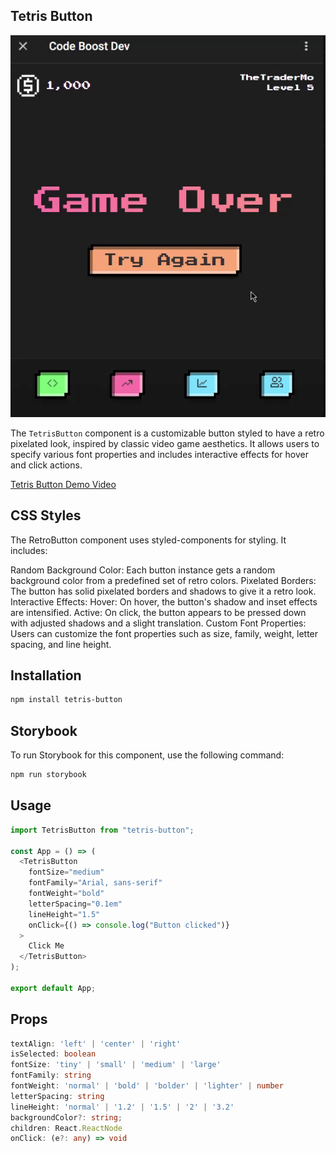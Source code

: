 ## Tetris Button

![Demo](./assets/demo.gif)

The `TetrisButton` component is a customizable button styled to have a retro pixelated look, inspired by classic video game aesthetics. It allows users to specify various font properties and includes interactive effects for hover and click actions.

[Tetris Button Demo Video](https://videos.ctfassets.net/d9vefg82sy0n/2UQKwNvURhC2RP3ZcvbpnD/3111b3a1f57b9ce9a92fa8f8e9a0108e/Recording_2024-07-23_172825.mp4)

## CSS Styles

The RetroButton component uses styled-components for styling. It includes:

Random Background Color: Each button instance gets a random background color from a predefined set of retro colors.
Pixelated Borders: The button has solid pixelated borders and shadows to give it a retro look.
Interactive Effects:
Hover: On hover, the button's shadow and inset effects are intensified.
Active: On click, the button appears to be pressed down with adjusted shadows and a slight translation.
Custom Font Properties: Users can customize the font properties such as size, family, weight, letter spacing, and line height.

## Installation

```sh
npm install tetris-button
```

## Storybook

To run Storybook for this component, use the following command:

```bash
npm run storybook
```

## Usage

```ts
import TetrisButton from "tetris-button";

const App = () => (
  <TetrisButton
    fontSize="medium"
    fontFamily="Arial, sans-serif"
    fontWeight="bold"
    letterSpacing="0.1em"
    lineHeight="1.5"
    onClick={() => console.log("Button clicked")}
  >
    Click Me
  </TetrisButton>
);

export default App;
```

## Props

```ts
textAlign: 'left' | 'center' | 'right'
isSelected: boolean
fontSize: 'tiny' | 'small' | 'medium' | 'large'
fontFamily: string
fontWeight: 'normal' | 'bold' | 'bolder' | 'lighter' | number
letterSpacing: string
lineHeight: 'normal' | '1.2' | '1.5' | '2' | '3.2'
backgroundColor?: string;
children: React.ReactNode
onClick: (e?: any) => void
```
